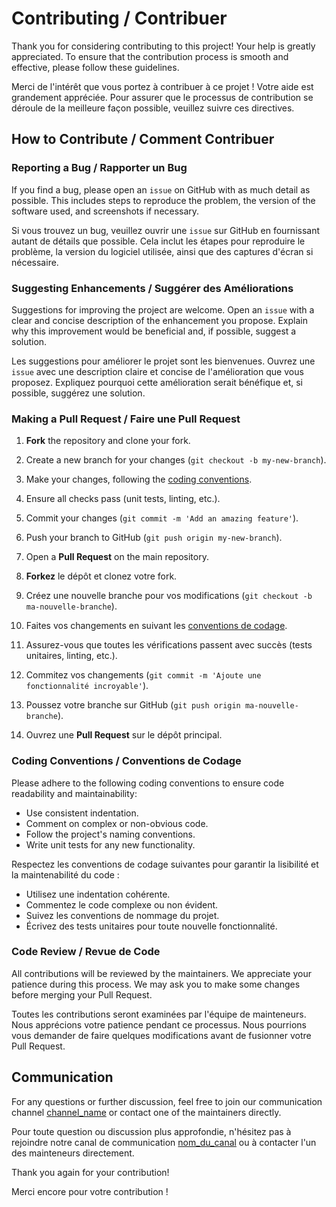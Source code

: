 # Contributing / Contribuer

Thank you for considering contributing to this project! Your help is greatly appreciated. To ensure that the contribution process is smooth and effective, please follow these guidelines.

Merci de l'intérêt que vous portez à contribuer à ce projet ! Votre aide est grandement appréciée. Pour assurer que le processus de contribution se déroule de la meilleure façon possible, veuillez suivre ces directives.

## How to Contribute / Comment Contribuer

### Reporting a Bug / Rapporter un Bug

If you find a bug, please open an `issue` on GitHub with as much detail as possible. This includes steps to reproduce the problem, the version of the software used, and screenshots if necessary.

Si vous trouvez un bug, veuillez ouvrir une `issue` sur GitHub en fournissant autant de détails que possible. Cela inclut les étapes pour reproduire le problème, la version du logiciel utilisée, ainsi que des captures d'écran si nécessaire.

### Suggesting Enhancements / Suggérer des Améliorations

Suggestions for improving the project are welcome. Open an `issue` with a clear and concise description of the enhancement you propose. Explain why this improvement would be beneficial and, if possible, suggest a solution.

Les suggestions pour améliorer le projet sont les bienvenues. Ouvrez une `issue` avec une description claire et concise de l'amélioration que vous proposez. Expliquez pourquoi cette amélioration serait bénéfique et, si possible, suggérez une solution.

### Making a Pull Request / Faire une Pull Request

1. **Fork** the repository and clone your fork.
2. Create a new branch for your changes (`git checkout -b my-new-branch`).
3. Make your changes, following the [coding conventions](#coding-conventions).
4. Ensure all checks pass (unit tests, linting, etc.).
5. Commit your changes (`git commit -m 'Add an amazing feature'`).
6. Push your branch to GitHub (`git push origin my-new-branch`).
7. Open a **Pull Request** on the main repository.

1. **Forkez** le dépôt et clonez votre fork.
2. Créez une nouvelle branche pour vos modifications (`git checkout -b ma-nouvelle-branche`).
3. Faites vos changements en suivant les [conventions de codage](#conventions-de-codage).
4. Assurez-vous que toutes les vérifications passent avec succès (tests unitaires, linting, etc.).
5. Commitez vos changements (`git commit -m 'Ajoute une fonctionnalité incroyable'`).
6. Poussez votre branche sur GitHub (`git push origin ma-nouvelle-branche`).
7. Ouvrez une **Pull Request** sur le dépôt principal.

### Coding Conventions / Conventions de Codage

Please adhere to the following coding conventions to ensure code readability and maintainability:

- Use consistent indentation.
- Comment on complex or non-obvious code.
- Follow the project's naming conventions.
- Write unit tests for any new functionality.

Respectez les conventions de codage suivantes pour garantir la lisibilité et la maintenabilité du code :

- Utilisez une indentation cohérente.
- Commentez le code complexe ou non évident.
- Suivez les conventions de nommage du projet.
- Écrivez des tests unitaires pour toute nouvelle fonctionnalité.

### Code Review / Revue de Code

All contributions will be reviewed by the maintainers. We appreciate your patience during this process. We may ask you to make some changes before merging your Pull Request.

Toutes les contributions seront examinées par l'équipe de mainteneurs. Nous apprécions votre patience pendant ce processus. Nous pourrions vous demander de faire quelques modifications avant de fusionner votre Pull Request.

## Communication

For any questions or further discussion, feel free to join our communication channel [channel_name](#) or contact one of the maintainers directly.

Pour toute question ou discussion plus approfondie, n'hésitez pas à rejoindre notre canal de communication [nom_du_canal](#) ou à contacter l'un des mainteneurs directement.

Thank you again for your contribution!

Merci encore pour votre contribution !
